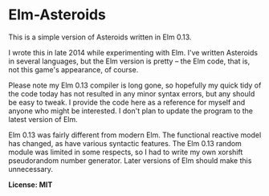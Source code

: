 # Elm-Asteroids

This is a simple version of Asteroids written in Elm 0.13.

I wrote this in late 2014 while experimenting with Elm. I've written Asteroids in several languages, but the Elm version is pretty – the Elm code, that is, not this game's appearance, of course.

Please note my Elm 0.13 compiler is long gone, so hopefully my quick tidy of the code today has not resulted in any minor syntax errors, but any should be easy to tweak. I provide the code here as a reference for myself and anyone who might be interested. I don't plan to update the program to the latest version of Elm.

Elm 0.13 was fairly different from modern Elm. The functional reactive model has changed, as have various syntactic features. The Elm 0.13 random module was limited in some respects, so I had to write my own xorshift pseudorandom number generator. Later versions of Elm should make this unnecessary.

__License: MIT__

